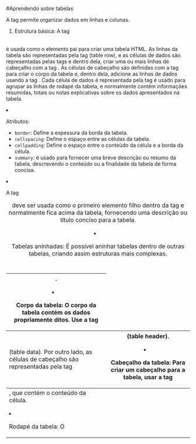 #Aprendendo sobre tabelas

A tag <table> permite organizar dados em linhas e colunas.

1. Estrutura básica: 
	A tag <table> é usada como o elemento pai para criar uma tabela HTML. As linhas da tabela são representadas pela tag <tr> (table row), e as células de dados são representadas pelas tags <td> (table data). Por outro lado, as células de cabeçalho são representadas pela tag <th> (table header).

2. Cabeçalho da tabela:
	Para criar um cabeçalho para a tabela, usar a tag <thead> e dentro dela, criar uma ou mais linhas de cabeçalho com a tag <tr>. As células de cabeçalho são definidas com a tag <th>.

3. Corpo da tabela:
	O corpo da tabela contém os dados propriamente ditos. Use a tag <tbody> para criar o corpo da tabela e, dentro dela, adicione as linhas de dados usando a tag <tr>. Cada célula de dados é representada pela tag <td>, que contém o conteúdo da célula.

4. Rodapé da tabela:
	O <tfoot> é usado para agrupar as linhas de rodapé da tabela, e normalmente contém informações resumidas, totais ou notas explicativas sobre os dados apresentados na tabela.

5. Atributos:
	* `border`: Define a espessura da borda da tabela.
	* `cellspacing`: Define o espaço entre as células da 		tabela.
	* `cellpadding`: Define o espaço entre o conteúdo da 		célula e a borda da célula.
	* `summary`: é usado para fornecer uma breve descrição 		ou resumo da tabela, descrevendo o conteúdo ou 		a finalidade da tabela de forma concisa.

6. A tag <caption> deve ser usada como o primeiro elemento filho dentro da tag <table> e normalmente fica acima da tabela, fornecendo uma descrição ou título conciso para a tabela.

7. Tabelas aninhadas:
	É possível aninhar tabelas dentro de outras tabelas, criando assim estruturas mais complexas.
